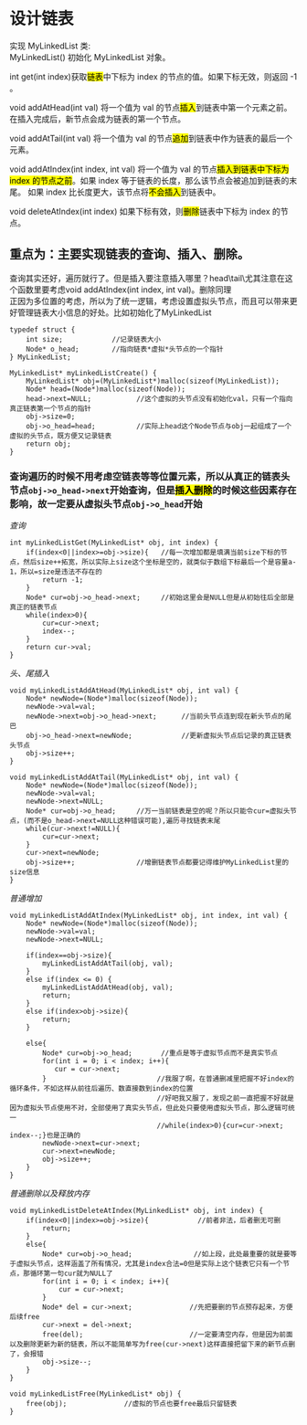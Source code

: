 # 设计链表
实现 MyLinkedList 类:  
MyLinkedList() 初始化 MyLinkedList 对象。  

int get(int index)获取<mark>链表</mark>中下标为 index 的节点的值。如果下标无效，则返回 -1 。  

void addAtHead(int val) 将一个值为 val 的节点<mark>插入</mark>到链表中第一个元素之前。在插入完成后，新节点会成为链表的第一个节点。  

void addAtTail(int val) 将一个值为 val 的节点<mark>追加</mark>到链表中作为链表的最后一个元素。  

void addAtIndex(int index, int val) 将一个值为 val 的节点<mark>插入到链表中下标为 index 的节点之前</mark>。如果 index 等于链表的长度，那么该节点会被追加到链表的末尾。
如果 index 比长度更大，该节点将<mark>不会插入</mark>到链表中。  

void deleteAtIndex(int index) 如果下标有效，则<mark>删除</mark>链表中下标为 index 的节点。  

## 重点为：主要实现链表的查询、插入、删除。  
  查询其实还好，遍历就行了。但是插入要注意插入哪里？head\tail\尤其注意在这个函数里要考虑void addAtIndex(int index, int val)。删除同理  
  正因为多位置的考虑，所以为了统一逻辑，考虑设置虚拟头节点，而且可以带来更好管理链表大小信息的好处。比如初始化了MyLinkedList  
```
typedef struct {
    int size;            //记录链表大小
    Node* o_head;        //指向链表*虚拟*头节点的一个指针
} MyLinkedList;

MyLinkedList* myLinkedListCreate() {
    MyLinkedList* obj=(MyLinkedList*)malloc(sizeof(MyLinkedList));
    Node* head=(Node*)malloc(sizeof(Node));
    head->next=NULL;           //这个虚拟的头节点没有初始化val，只有一个指向真正链表第一个节点的指针
    obj->size=0;
    obj->o_head=head;          //实际上head这个Node节点与obj一起组成了一个虚拟的头节点，既方便又记录链表
    return obj;
}
```
### 查询遍历的时候不用考虑空链表等等位置元素，所以从真正的链表头节点`obj->o_head->next`开始查询，但是<mark>插入删除</mark>的时候这些因素存在影响，故一定要从虚拟头节点`obj->o_head`开始
*查询*
```
int myLinkedListGet(MyLinkedList* obj, int index) {
    if(index<0||index>=obj->size){   //每一次增加都是填满当前size下标的节点，然后size++拓宽，所以实际上size这个坐标是空的，就类似于数组下标最后一个是容量a-1，所以=size是违法不存在的
        return -1;
    }
    Node* cur=obj->o_head->next;     //初始这里会是NULL但是从初始往后全部是真正的链表节点
    while(index>0){
        cur=cur->next;
        index--;
    }
    return cur->val;
}
```
*头、尾插入*
```
void myLinkedListAddAtHead(MyLinkedList* obj, int val) {
    Node* newNode=(Node*)malloc(sizeof(Node));
    newNode->val=val;
    newNode->next=obj->o_head->next;      //当前头节点连到现在新头节点的尾巴
    obj->o_head->next=newNode;            //更新虚拟头节点后记录的真正链表头节点
    obj->size++;
}

void myLinkedListAddAtTail(MyLinkedList* obj, int val) {
    Node* newNode=(Node*)malloc(sizeof(Node));
    newNode->val=val;
    newNode->next=NULL;
    Node* cur=obj->o_head;     //万一当前链表是空的呢？所以只能令cur=虚拟头节点，(而不是o_head->next=NULL这种错误可能),遍历寻找链表末尾
    while(cur->next!=NULL){
        cur=cur->next;
    }
    cur->next=newNode;
    obj->size++;               //增删链表节点都要记得维护MyLinkedList里的size信息
}
```
*普通增加*
```
void myLinkedListAddAtIndex(MyLinkedList* obj, int index, int val) {
    Node* newNode=(Node*)malloc(sizeof(Node));
    newNode->val=val;
    newNode->next=NULL;

    if(index==obj->size){
        myLinkedListAddAtTail(obj, val);
    }
    else if(index <= 0) {
        myLinkedListAddAtHead(obj, val);
        return;
    }
    else if(index>obj->size){
        return;
    }
    
    else{
        Node* cur=obj->o_head;       //重点是等于虚拟节点而不是真实节点
        for(int i = 0; i < index; i++){
           cur = cur->next;
        }                           //我服了啊，在普通删减里把握不好index的循环条件，不如这样从前往后遍历、数直接数到index的位置
                                    //好吧我又服了，发现之前一直把握不好就是因为虚拟头节点使用不对，全部使用了真实头节点，但此处只要使用虚拟头节点，那么逻辑可统一
                                    //while(index>0){cur=cur->next;  index--;}也是正确的
        newNode->next=cur->next;
        cur->next=newNode;
        obj->size++;
    }
}
```
*普通删除以及释放内存*
```
void myLinkedListDeleteAtIndex(MyLinkedList* obj, int index) {
    if(index<0||index>=obj->size){            //前者非法，后者删无可删
        return;
    }
    else{
        Node* cur=obj->o_head;               //如上段，此处最重要的就是要等于虚拟头节点，这样涵盖了所有情况，尤其是index合法=0但是实际上这个链表它只有一个节点，那循环第一句cur就为NULL了
        for(int i = 0; i < index; i++){     
            cur = cur->next;
        }
        Node* del = cur->next;              //先把要删的节点预存起来，方便后续free
        cur->next = del->next;
        free(del);                          //一定要清空内存，但是因为前面以及删除更新为新的链表，所以不能简单写为free(cur->next)这样直接把留下来的新节点删了，会报错
        obj->size--;
    }
}

void myLinkedListFree(MyLinkedList* obj) {
    free(obj);              //虚拟的节点也要free最后只留链表
}      
```


  
